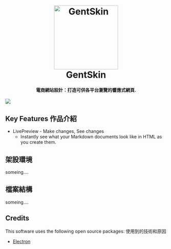 <h1 align="center">
  <a href="https://whitebf.github.io/GentSkin/#/">
    <img src="https://img.icons8.com/color/500/000000/jeans-jacket.png"
         alt="GentSkin"
         width="200">
  </a>
  <br>
  GentSkin
  <br>
</h1>

<h4 align="center">
  電商網站設計：打造可供各平台瀏覽的響應式網頁.
</h4>

<a href="https://whitebf.github.io/GentSkin/#/">
  <img src="https://i.imgur.com/wz1WkPn.jpg?1">
</a>

## Key Features 作品介紹

* LivePreview - Make changes, See changes
  - Instantly see what your Markdown documents look like in HTML as you create them.

## 架設環境

someing....

## 檔案結構

someing....

## Credits

This software uses the following open source packages:
使用到的技術和原因

- [Electron](http://electron.atom.io/)
